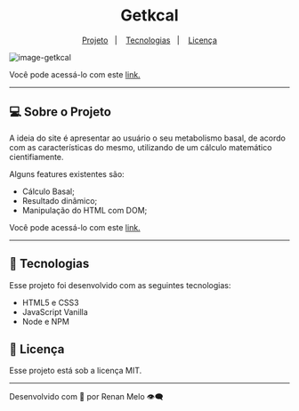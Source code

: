  <h1 align="center"> Getkcal </h1>

<p align="center">
  <a href="#-sobre-o-projeto">Projeto</a>&nbsp;&nbsp;&nbsp;|&nbsp;&nbsp;&nbsp;
  <a href="#-tecnologias">Tecnologias</a>&nbsp;&nbsp;&nbsp;|&nbsp;&nbsp;&nbsp;
  <a href="#memo-licença">Licença</a>
</p>

![image-getkcal](https://user-images.githubusercontent.com/82462602/198828034-b1a6c8d8-ec69-4361-9bbc-537929d7b649.png)


Você pode acessá-lo com este [link.](https://getkcal-one.vercel.app/)

---

## 💻 Sobre o Projeto

A ideia do site é apresentar ao usuário o seu metabolismo basal, de acordo com as características do mesmo, utilizando de um cálculo matemático cientifiamente.

Alguns features existentes são:

- Cálculo Basal;
- Resultado dinâmico;
- Manipulação do HTML com DOM;

Você pode acessá-lo com este [link.](https://getkcal-one.vercel.app/)

---

## 🚀 Tecnologias

Esse projeto foi desenvolvido com as seguintes tecnologias:

- HTML5 e CSS3
- JavaScript Vanilla
- Node e NPM

## :memo: Licença

Esse projeto está sob a licença MIT.

---

Desenvolvido com 💛 por Renan Melo 👁️‍🗨️

